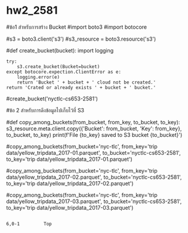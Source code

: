 # hw2_2581
#ข้อ1 สำหรับการสร้าง Bucket
#import boto3
#import botocore

#s3 = boto3.client('s3')
#s3_resource = boto3.resource('s3')

#def create_bucket(bucket):
    import logging

    try:
        s3.create_bucket(Bucket=bucket)
    except botocore.expection.ClientError as e:
        logging.error(e)
        return 'Bucket ' + bucket + ' cloud not be created.'
    return 'Crated or already exists ' + bucket + ' bucket.'
#create_bucket('nyctlc-cs653-2581')


#ข้อ 2 สำหรับการดึงข้อมูลไปเก็บไว้ที่ S3

#def copy_among_buckets(from_bucket, from_key, to_bucket, to_key):
    s3_resource.meta.client.copy({'Bucket': from_bucket, 'Key': from_key},
                                        to_bucket, to_key)
    print(f'File {to_key} saved to S3 bucket {to_bucket}')

#copy_among_buckets(from_bucket='nyc-tlc', from_key='trip data/yellow_tripdata_2017-01.parquet',
                      to_bucket='nyctlc-cs653-2581', to_key='trip data/yellow_tripdata_2017-01.parquet')

#copy_among_buckets(from_bucket='nyc-tlc', from_key='trip data/yellow_tripdata_2017-02.parquet',
                      to_bucket='nyctlc-cs653-2581', to_key='trip data/yellow_tripdata_2017-02.parquet')

#copy_among_buckets(from_bucket='nyc-tlc', from_key='trip data/yellow_tripdata_2017-03.parquet',
                      to_bucket='nyctlc-cs653-2581', to_key='trip data/yellow_tripdata_2017-03.parquet')


                                                                                                                            6,0-1         Top
